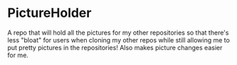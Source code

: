 # PictureHolder
A repo that will hold all the pictures for my other repositories so that there's less "bloat" for users when cloning my other repos while still allowing me to put pretty pictures in the repositories! Also makes picture changes easier for me.
